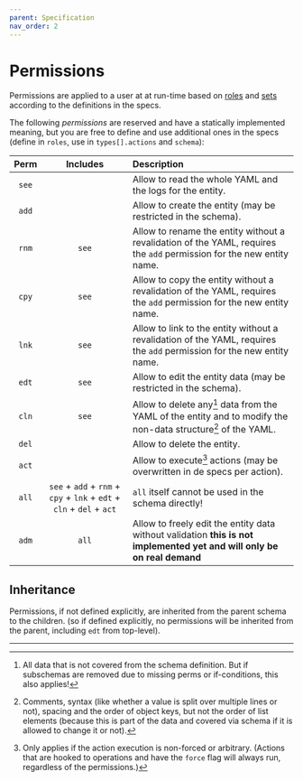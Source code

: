 ```yaml
---
parent: Specification
nav_order: 2
---
```


# Permissions

Permissions are applied to a user at at run-time based on
[roles](../file/roles) and [sets](../file/sets) according to the
definitions in the specs.

The following *permissions* are reserved and have a statically implemented
meaning, but you are free to define and use additional ones in the specs
(define in `roles`, use in `types[].actions` and `schema`):

| Perm  | Includes | Description |
|:-----:|:--------:|:------------|
| `see` |          | Allow to read the whole YAML and the logs for the entity. |
| `add` |          | Allow to create the entity (may be restricted in the schema). |
| `rnm` | `see`    | Allow to rename the entity without a revalidation of the YAML, requires the `add` permission for the new entity name. |
| `cpy` | `see`    | Allow to copy the entity without a revalidation of the YAML, requires the `add` permission for the new entity name. |
| `lnk` | `see`    | Allow to link to the entity without a revalidation of the YAML, requires the `add` permission for the new entity name. |
| `edt` | `see`    | Allow to edit the entity data (may be restricted in the schema). |
| `cln` | `see`    | Allow to delete any[^1] data from the YAML of the entity and to modify the non-data structure[^2] of the YAML. |
| `del` |          | Allow to delete the entity. |
| `act` |          | Allow to execute[^3] actions (may be overwritten in de specs per action). |
| `all` | `see` + `add` + `rnm` + `cpy` + `lnk` + `edt` + `cln` + `del` + `act` | `all` itself cannot be used in the schema directly! |
| `adm` | `all`    | Allow to freely edit the entity data without validation **this is not implemented yet and will only be on real demand** |

## Inheritance

Permissions, if not defined explicitly, are inherited from the parent schema to
the children. (so if defined explicitly, no permissions will be inherited from
the parent, including `edt` from top-level).

---

[^1]: All data that is not covered from the schema definition. But if subschemas
      are removed due to missing perms or if-conditions, this also applies!

[^2]: Comments, syntax (like whether a value is split over multiple lines or
      not), spacing and the order of object keys, but not the order of list
      elements (because this is part of the data and covered via schema if it
      is allowed to change it or not).

[^3]: Only applies if the action execution is non-forced or arbitrary. (Actions
      that are hooked to operations and have the `force` flag will always run,
      regardless of the permissions.)
